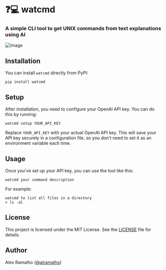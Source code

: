 # ❓💻 watcmd

### A simple CLI tool to get UNIX commands from text explanations using AI
![image](https://github.com/user-attachments/assets/b9397477-0027-4d9e-8515-9ecb6e59bd8a)

## Installation

You can install `watcmd` directly from PyPI:

```
pip install watcmd
```

## Setup

After installation, you need to configure your OpenAI API key. You can do this by running:

```
watcmd setup YOUR_API_KEY
```

Replace `YOUR_API_KEY` with your actual OpenAI API key. This will save your API key securely in a configuration file, so you don't need to set it as an environment variable each time.

## Usage

Once you've set up your API key, you can use the tool like this:

```
watcmd your command description
```

For example:

```
watcmd to list all files in a directory
> ls -al
```

## License

This project is licensed under the MIT License. See the [LICENSE](LICENSE.txt) file for details.

## Author

Alex Ramalho ([@alramalho](https://github.com/alramalho))
